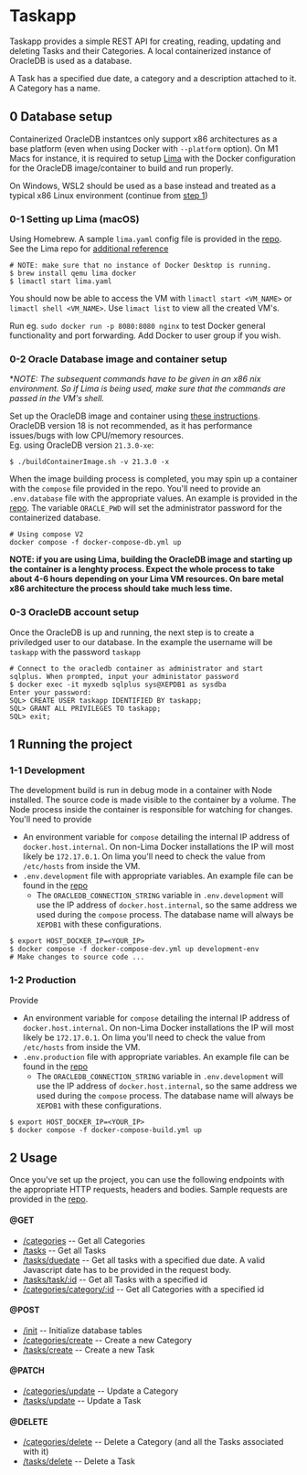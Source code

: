# Taskapp

Taskapp provides a simple REST API for creating, reading, updating and deleting Tasks and their Categories. A local containerized instance of OracleDB is used as a database.

A Task has a specified due date, a category and a description attached to it. A Category has a name.

## 0 Database setup

Containerized OracleDB instantces only support x86 architectures as a base platform (even when using Docker with `--platform` option). On M1 Macs for instance, it is required to setup [Lima](https://github.com/lima-vm/lima) with the Docker configuration for the OracleDB image/container to build and run properly.

On Windows, WSL2 should be used as a base instead and treated as a typical x86 Linux environment (continue from [step 1](#0-2-oracle-database-image-and-container-setup))

### 0-1 Setting up Lima (macOS)
Using Homebrew. A sample `lima.yaml` config file is provided in the [repo](./lima.yaml). See the Lima repo for [additional reference](https://github.com/lima-vm/lima/blob/a4920c1907fa3028689962a8abe29d2ea0f24e9a/pkg/limayaml/default.yaml)

```
# NOTE: make sure that no instance of Docker Desktop is running.
$ brew install qemu lima docker
$ limactl start lima.yaml
```

You should now be able to access the VM with `limactl start <VM_NAME>` or `limactl shell <VM_NAME>`. Use `limact list` to view all the created VM's.

Run eg. `sudo docker run -p 8080:8080 nginx` to test Docker general functionality and port forwarding. Add Docker to user group if you wish.

### 0-2 Oracle Database image and container setup
**NOTE: The subsequent commands have to be given in an x86 *nix environment. So if Lima is being used, make sure that the commands are passed in the VM's shell.**

Set up the OracleDB image and container using [these instructions](https://github.com/oracle/docker-images/tree/main/OracleDatabase/SingleInstance). OracleDB version 18 is not recommended, as it has performance issues/bugs with low CPU/memory resources.\
Eg. using OracleDB version `21.3.0-xe`:
```
$ ./buildContainerImage.sh -v 21.3.0 -x
```
When the image building process is completed, you may spin up a container with the `compose` file provided in the repo. You'll need to provide an `.env.database` file with the appropriate values. An example is provided in the [repo](./.database.env.example). The variable `ORACLE_PWD` will set the administrator password for the containerized database.
```
# Using compose V2
docker compose -f docker-compose-db.yml up
```

**NOTE: if you are using Lima, building the OracleDB image and starting up the container is a lenghty process. Expect the whole process to take about 4-6 hours depending on your Lima VM resources. On bare metal x86 architecture the process should take much less time.**

### 0-3 OracleDB account setup

Once the OracleDB is up and running, the next step is to create a priviledged user to our database. In the example the username will be `taskapp` with the password `taskapp`
```
# Connect to the oracledb container as administrator and start sqlplus. When prompted, input your administator password
$ docker exec -it myxedb sqlplus sys@XEPDB1 as sysdba
Enter your password:
SQL> CREATE USER taskapp IDENTIFIED BY taskapp;
SQL> GRANT ALL PRIVILEGES TO taskapp;
SQL> exit;
```

## 1 Running the project

### 1-1 Development

The development build is run in debug mode in a container with Node installed. The source code is made visible to the container by a volume. The Node process inside the container is responsible for watching for changes. You'll need to provide
* An environment variable for `compose` detailing the internal IP address of `docker.host.internal`. On non-Lima Docker installations the IP will most likely be `172.17.0.1`. On lima you'll need to check the value from `/etc/hosts` from inside the VM.
* `.env.development` file with appropriate variables. An example file can be found in the [repo](/app.env.example)
  * The `ORACLEDB_CONNECTION_STRING` variable in `.env.development` will use the IP address of `docker.host.internal`, so the same address we used during the `compose` process. The database name will always be `XEPDB1` with these configurations.

```
$ export HOST_DOCKER_IP=<YOUR_IP>
$ docker compose -f docker-compose-dev.yml up development-env
# Make changes to source code ...
```

### 1-2 Production

Provide
* An environment variable for `compose` detailing the internal IP address of `docker.host.internal`. On non-Lima Docker installations the IP will most likely be `172.17.0.1`. On lima you'll need to check the value from `/etc/hosts` from inside the VM.
* `.env.production` file with appropriate variables. An example file can be found in the [repo](/app.env.example)
  * The `ORACLEDB_CONNECTION_STRING` variable in `.env.development` will use the IP address of `docker.host.internal`, so the same address we used during the `compose` process. The database name will always be `XEPDB1` with these configurations.
  
```
$ export HOST_DOCKER_IP=<YOUR_IP>
$ docker compose -f docker-compose-build.yml up
```

## 2 Usage

Once you've set up the project, you can use the following endpoints with the appropriate HTTP requests, headers and bodies. Sample requests are provided in the [repo](request-examples/).

#### @GET
* [/categories](/categories) -- Get all Categories
* [/tasks](/tasks) -- Get all Tasks
* [/tasks/duedate](/tasks/duedate) -- Get all tasks with a specified due date. A valid Javascript date has to be provided in the request body.
* [/tasks/task/:id](/tasks/task/:id) -- Get all Tasks with a specified id
* [/categories/category/:id](/categories/category/:id) -- Get all Categories with a specified id

#### @POST
* [/init](/init) -- Initialize database tables
* [/categories/create](/categories/create) -- Create a new Category
* [/tasks/create](/tasks/create) -- Create a new Task

#### @PATCH
* [/categories/update](/categories/update) -- Update a Category
* [/tasks/update](/tasks/update) -- Update a Task

#### @DELETE
* [/categories/delete](/categories/delete) -- Delete a Category (and all the Tasks associated with it)
* [/tasks/delete](/tasks/delete) -- Delete a Task
